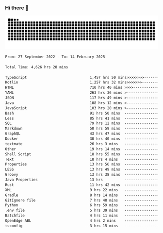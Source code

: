 ### Hi there 👋

<picture>
  <source media="(prefers-color-scheme: dark)" srcset="https://raw.githubusercontent.com/heyline/heyline/output/github-contribution-grid-snake-dark.svg">
  <source media="(prefers-color-scheme: light)" srcset="https://raw.githubusercontent.com/heyline/heyline/output/github-contribution-grid-snake.svg">
  <img alt="github contribution grid snake animation" src="https://raw.githubusercontent.com/heyline/heyline/output/github-contribution-grid-snake.svg">
</picture>

<!--START_SECTION:waka-->

```txt
From: 27 September 2022 - To: 14 February 2025

Total Time: 4,626 hrs 28 mins

TypeScript                             1,457 hrs 50 mins>>>>>>>>-----------------   31.51 %
Kotlin                                 1,257 hrs 32 mins>>>>>>>------------------   27.18 %
HTML                                   710 hrs 40 mins >>>>---------------------   15.36 %
YAML                                   263 hrs 36 mins >------------------------   05.70 %
JSON                                   117 hrs 49 mins >------------------------   02.55 %
Java                                   108 hrs 12 mins >------------------------   02.34 %
JavaScript                             103 hrs 20 mins >------------------------   02.23 %
Bash                                   91 hrs 50 mins  -------------------------   01.98 %
Less                                   85 hrs 41 mins  -------------------------   01.85 %
SQL                                    79 hrs 12 mins  -------------------------   01.71 %
Markdown                               50 hrs 59 mins  -------------------------   01.10 %
GraphQL                                43 hrs 47 mins  -------------------------   00.95 %
Docker                                 30 hrs 40 mins  -------------------------   00.66 %
textmate                               26 hrs 3 mins   -------------------------   00.56 %
Other                                  19 hrs 14 mins  -------------------------   00.42 %
Shell Script                           18 hrs 55 mins  -------------------------   00.41 %
Text                                   18 hrs 4 mins   -------------------------   00.39 %
Properties                             13 hrs 56 mins  -------------------------   00.30 %
LESS                                   13 hrs 49 mins  -------------------------   00.30 %
Groovy                                 13 hrs 38 mins  -------------------------   00.29 %
Java Properties                        13 hrs          -------------------------   00.28 %
Rust                                   11 hrs 42 mins  -------------------------   00.25 %
XML                                    9 hrs 22 mins   -------------------------   00.20 %
Gradle                                 8 hrs 14 mins   -------------------------   00.18 %
GitIgnore file                         7 hrs 48 mins   -------------------------   00.17 %
Python                                 6 hrs 59 mins   -------------------------   00.15 %
.env file                              5 hrs 39 mins   -------------------------   00.12 %
Batchfile                              4 hrs 11 mins   -------------------------   00.09 %
OpenEdge ABL                           4 hrs 2 mins    -------------------------   00.09 %
tsconfig                               3 hrs 15 mins   -------------------------   00.07 %
```

<!--END_SECTION:waka-->

